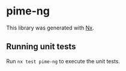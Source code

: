 # pime-ng

This library was generated with [Nx](https://nx.dev).

## Running unit tests

Run `nx test pime-ng` to execute the unit tests.
